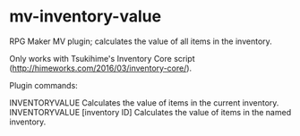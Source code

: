 # mv-inventory-value
RPG Maker MV plugin; calculates the value of all items in the inventory.

Only works with Tsukihime's Inventory Core script (http://himeworks.com/2016/03/inventory-core/).

Plugin commands:

INVENTORYVALUE
Calculates the value of items in the current inventory.
INVENTORYVALUE [inventory ID]
Calculates the value of items in the named inventory.